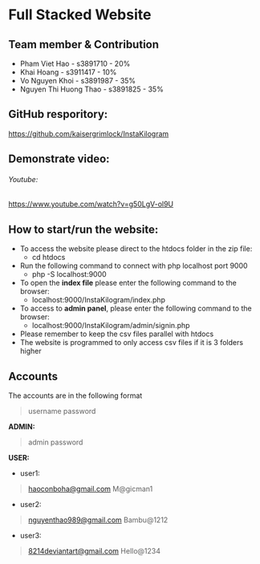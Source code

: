 # Full Stacked Website
## Team member & Contribution

- Pham Viet Hao - s3891710 - 20% 
- Khai Hoang - s3911417 - 10%
- Vo Nguyen Khoi - s3891987 - 35%
- Nguyen Thi Huong Thao - s3891825 - 35%

## GitHub resporitory:
https://github.com/kaisergrimlock/InstaKilogram

## Demonstrate video: 
###### Youtube:
https://www.youtube.com/watch?v=g50LgV-ol9U

## How to start/run the website:
- To access the website please direct to the htdocs folder in the zip file:
  - cd htdocs
- Run the following command to connect with php localhost port 9000
  - php -S localhost:9000
- To open the **index file** please enter the following command to the browser:
  - localhost:9000/InstaKilogram/index.php
- To access to **admin panel**, please enter the following command to the browser:
  - localhost:9000/InstaKilogram/admin/signin.php
- Please remember to keep the csv files parallel with htdocs
- The website is programmed to only access csv files if it is 3 folders higher

## Accounts
The accounts are in the following format
> username
> password
	
**ADMIN:**
> admin
> password

**USER:**
- user1:
> haoconboha@gmail.com
> M@gicman1

- user2:
> nguyenthao989@gmail.com
> Bambu@1212

- user3:
> 8214deviantart@gmail.com
> Hello@1234


